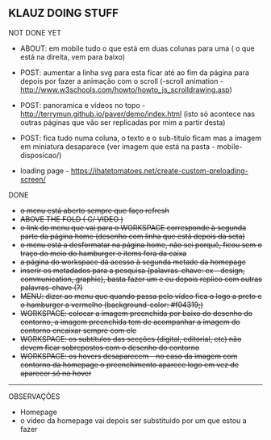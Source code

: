 ## KLAUZ DOING STUFF

NOT DONE YET
* ABOUT: em mobile tudo o que está em duas colunas para uma ( o que está na direita, vem para baixo)

* POST: aumentar a linha svg para esta ficar até ao fim da página para depois por fazer a animação com o scroll (-scroll animation - http://www.w3schools.com/howto/howto_js_scrolldrawing.asp)
* POST: panoramica e vídeos no topo - http://terrymun.github.io/paver/demo/index.html (isto só acontece nas outras páginas que vão ser replicadas por mim a partir desta)
* POST: fica tudo numa coluna, o texto e o sub-titulo ficam mas a imagem em miniatura desaparece (ver imagem que está na pasta - mobile-disposicao/)

* loading page - https://ihatetomatoes.net/create-custom-preloading-screen/

DONE
* ~~o menu está aberto sempre que faço refresh~~
* ~~ABOVE THE FOLD ( C/ VIDEO )~~
* ~~o link do menu que vai para o WORKSPACE corresponde à segunda parte da página home (desenho com linha que está depois da seta)~~  
* ~~o menu está a desformatar na página home, não sei porquê, ficou sem o traço do meio do hamburger e items fora da caixa~~
* ~~a página do workspace dá acesso à segunda metade da homepage~~
* ~~inserir os metadados para a pesquisa (palavras-chave: ex - design, communication, graphic), basta fazer um e eu depois replico com outras palavras-chave (?)~~
* ~~MENU: dizer ao menu que quando passa pelo vídeo fica o logo a preto e o hamburger a vermelho (background-color: #f04319;)~~
* ~~WORKSPACE: colocar a imagem preenchida por baixo do desenho do contorno, a imagem preenchida tem de acompanhar a imagem do contorno encaixar sempre com ele~~
* ~~WORKSPACE: os subtítulos das secções (digital, editorial, etc) não devem ficar sobrepostos com o desenho do contorno~~
* ~~WORKSPACE: os hovers desaparecem - no caso da imagem com contorno da homepage o preenchimento aparece logo em vez de aparecer só no hover~~

***

OBSERVAÇÕES
* Homepage
 * o vídeo da homepage vai depois ser substituído por um que estou a fazer
